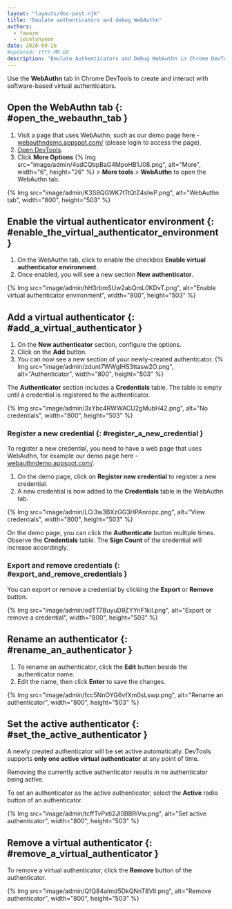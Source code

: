 ```yaml
---
layout: "layouts/doc-post.njk"
title: "Emulate authenticators and debug WebAuthn"
authors:
  - fawazm
  - jecelynyeen
date: 2020-09-28
#updated: YYYY-MM-DD
description: "Emulate Authenticators and Debug WebAuthn in Chrome DevTools."
---
```


Use the **WebAuthn** tab in Chrome DevTools to create and interact with software-based virtual
authenticators.

## Open the WebAuthn tab {: #open_the_webauthn_tab }

1.  Visit a page that uses WebAuthn, such as our demo page here - [webauthndemo.appspot.com/][1]
    (please login to access the page).
2.  [Open DevTools][2].
3.  Click **More Options** {% Img src="image/admin/4sdCQbpBaG4MpoHB1J08.png", alt="More", width="6", height="26" %} > **More
    tools** > **WebAuthn** to open the WebAuthn tab.

{% Img src="image/admin/K3S8QGWK7tTtQtZ4sIwP.png", alt="WebAuthn tab", width="800", height="503" %}

## Enable the virtual authenticator environment {: #enable_the_virtual_authenticator_environment }

1.  On the WebAuthn tab, click to enable the checkbox **Enable virtual authenticator environment**.
2.  Once enabled, you will see a new section **New authenticator**.

{% Img src="image/admin/hH3rbmSUw2abQmL0KDvT.png", alt="Enable virtual authenticator environment", width="800", height="503" %}

## Add a virtual authenticator {: #add_a_virtual_authenticator }

1.  On the **New authenticator** section, configure the options.
2.  Click on the **Add** button.
3.  You can now see a new section of your newly-created authenticator.
    {% Img src="image/admin/zdunt7WWgIHS3ttasw2O.png", alt="Authenticator", width="800", height="503" %}

The **Authenticator** section includes a **Credentials** table. The table is empty until a
credential is registered to the authenticator.

{% Img src="image/admin/3xYbc4RWWACU2gMubH42.png", alt="No credentials", width="800", height="503" %}

### Register a new credential {: #register_a_new_credential }

To register a new credential, you need to have a web page that uses WebAuthn, for example our demo
page here - [webauthndemo.appspot.com/][3].

1.  On the demo page, click on **Register new credential** to register a new credential.
2.  A new credential is now added to the **Credentials** table in the WebAuthn tab.

{% Img src="image/admin/LCi3w3BXzGG3HPAnropc.png", alt="View credentials", width="800", height="503" %}

On the demo page, you can click the **Authenticate** button multiple times. Observe the
**Credentials** table. The **Sign Count** of the credential will increase accordingly.

### Export and remove credentials {: #export_and_remove_credentials }

You can export or remove a credential by clicking the **Export** or **Remove** button.

{% Img src="image/admin/odTT7BuyuD9ZYYnF1kiI.png", alt="Export or remove a credential", width="800", height="503" %}

## Rename an authenticator {: #rename_an_authenticator }

1.  To rename an authenticator, click the **Edit** button beside the authenticator name.
2.  Edit the name, then click **Enter** to save the changes.

{% Img src="image/admin/fcc5NnOYG6vfXm0sLswp.png", alt="Rename an authenticator", width="800", height="503" %}

## Set the active authenticator {: #set_the_active_authenticator }

A newly created authenticator will be set active automatically. DevTools supports **only one active
virtual authenticator** at any point of time.

Removing the currently active authenticator results in no authenticator being active.

To set an authenticator as the active authenticator, select the **Active** radio button of an
authenticator.

{% Img src="image/admin/tcffTvPxti2Jl0BBRiVw.png", alt="Set active authenticator", width="800", height="503" %}

## Remove a virtual authenticator {: #remove_a_virtual_authenticator }

To remove a virtual authenticator, click the **Remove** button of the authenticator.

{% Img src="image/admin/QfQ84aImd5DkQNnT8VlI.png", alt="Remove authenticator", width="800", height="503" %}

[1]: https://webauthndemo.appspot.com/
[2]: /docs/devtools/open/
[3]: https://webauthndemo.appspot.com/
